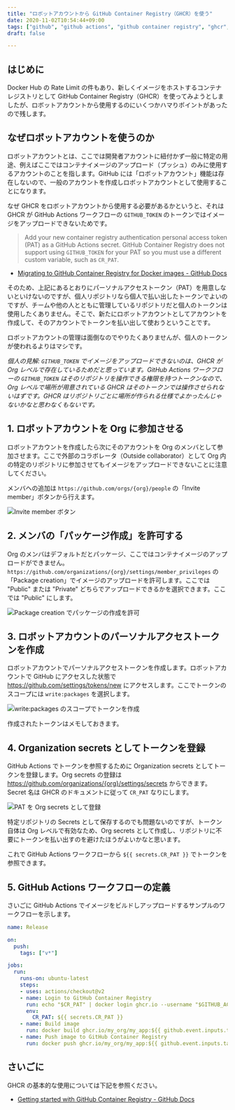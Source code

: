 ```yaml
---
title: "ロボットアカウントから GitHub Container Registry（GHCR）を使う"
date: 2020-11-02T10:54:44+09:00
tags: ["github", "github actions", "github container registry", "ghcr", "docker", "container"]
draft: false

---
```


## はじめに

Docker Hub の Rate Limit の件もあり、新しくイメージをホストするコンテナレジストリとして GitHub Container Registry（GHCR）を使ってみようとしましたが、ロボットアカウントから使用するのにいくつかハマりポイントがあったので残します。

## なぜロボットアカウントを使うのか

ロボットアカウントとは、ここでは開発者アカウントに紐付かず一般に特定の用途、例えばここではコンテナイメージのアップロード（プッシュ）のみに使用するアカウントのことを指します。GitHub には「ロボットアカウント」機能は存在しないので、一般のアカウントを作成しロボットアカウントとして使用することになります。

なぜ GHCR をロボットアカウントから使用する必要があるかというと、それは GHCR が GitHub Actions ワークフローの `GITHUB_TOKEN` のトークンではイメージをアップロードできないためです。

> Add your new container registry authentication personal access token (PAT) as a GitHub Actions secret. GitHub Container Registry does not support using `GITHUB_TOKEN` for your PAT so you must use a different custom variable, such as `CR_PAT`.

- [Migrating to GitHub Container Registry for Docker images \- GitHub Docs](https://docs.github.com/en/free-pro-team@latest/packages/getting-started-with-github-container-registry/migrating-to-github-container-registry-for-docker-images#updating-your-github-actions-workflow)

そのため、上記にあるとおりにパーソナルアクセストークン（PAT）を用意しないといけないのですが、個人リポジトリなら個人で払い出したトークンでよいのですが、チームや他の人とともに管理しているリポジトリだと個人のトークンは使用したくありません。そこで、新たにロボットアカウントとしてアカウントを作成して、そのアカウントでトークンを払い出して使おうということです。

ロボットアカウントの管理は面倒なのでやりたくありませんが、個人のトークンが使われるよりはマシです。

*個人の見解: `GITHUB_TOKEN` でイメージをアップロードできないのは、GHCR が Org レベルで存在しているためだと思っています。GitHub Actions ワークフローの `GITHUB_TOKEN` はそのリポジトリを操作できる権限を持つトークンなので、Org レベルで場所が用意されている GHCR はそのトークンでは操作させられないはずです。GHCR はリポジトリごとに場所が作られる仕様でよかったんじゃないかなと思わなくもないです。*

## 1. ロボットアカウントを Org に参加させる

ロボットアカウントを作成したら次にそのアカウントを Org のメンバとして参加させます。ここで外部のコラボレータ（Outside collaborator）として Org 内の特定のリポジトリに参加させてもイメージをアップロードできないことに注意してください。

メンバへの追加は `https://github.com/orgs/{org}/people` の「Invite member」ボタンから行えます。

![Invite member ボタン](https://lh3.googleusercontent.com/pw/ACtC-3de0hprTZKfSfjOaLuMXA2BB2cwywwfcJIYBXywOJWNLI9lpdiaWjvA6Cq3tQeNfu5zbs3FRVTGIzZUxgMsphME8LL04AiCIBn_O-7KCchaLPPxE_dYMmU4WVwwNHRz22Ci-5djigEVZz8Afo9IO8FewQ=w1740-h302-no)

## 2. メンバの「パッケージ作成」を許可する

Org のメンバはデフォルトだとパッケージ、ここではコンテナイメージのアップロードができません。`https://github.com/organizations/{org}/settings/member_privileges` の「Package creation」でイメージのアップロードを許可します。ここでは "Public" または "Private" どちらでアップロードできるかを選択できます。ここでは "Public" にします。

![Package creation でパッケージの作成を許可](https://lh3.googleusercontent.com/pw/ACtC-3eUHTW5nzqgYpdoLXK-HEQj42xJ-8F8cDahelLAEBAGq5PLLnHJYGeW_2-Vd5DhrX-y15MRQsQ83YRurVIqEHeCf8aDcpELeV00ppwkuzACIQ2Xpc1YWqLe6XnB7nz27dFqqx0-p3rB-Vdq2ppz155_QA=w1544-h502-no)

## 3. ロボットアカウントのパーソナルアクセストークンを作成

ロボットアカウントでパーソナルアクセストークンを作成します。ロボットアカウントで GitHub にアクセスした状態で https://github.com/settings/tokens/new にアクセスします。ここでトークンのスコープには `write:packages` を選択します。

![write:packages のスコープでトークンを作成](https://lh3.googleusercontent.com/pw/ACtC-3eY9Iepdz_idhsf1utOI9ffWDN1PwWfUt8JJLgb1m1BaYEOnGfz-czEphYjEg9BN9X__b2NGB7xsxu1UV9o5T8GHIM1asmpu7qiQaEcQa8uXwagYXgNPekxFID8Wgu0t6T27xLT60cIuLiOmPNI6t41mQ=w1688-h1134-no)

作成されたトークンはメモしておきます。

## 4. Organization secrets としてトークンを登録

GitHub Actions でトークンを参照するために Organization secrets としてトークンを登録します。Org secrets の登録は https://github.com/organizations/{org}/settings/secrets からできます。Secret 名は GHCR のドキュメントに従って `CR_PAT` なりにします。

![PAT を Org secrets として登録](https://lh3.googleusercontent.com/pw/ACtC-3fzbxE7WUJOtW8-Alic_ahe53QHBibCZBAHgWkN_9IrT2mZcw8pz2URDY4ghz8A1R9O7CvOK5kJiH_dgFEWC85C4xq80vyTnyV4f0VYv96qFssvCZT6kYSUdhapYu7JqkT5raY-Pmeg-H9-27Zoc5o8Zw=w1620-h784-no)

特定リポジトリの Secrets として保存するのでも問題ないのですが、トークン自体は Org レベルで有効なため、Org secrets として作成し、リポジトリに不要にトークンを払い出すのを避けたほうがよいかなと思います。

これで GitHub Actions ワークフローから `${{ secrets.CR_PAT }}` でトークンを参照できます。

## 5. GitHub Actions ワークフローの定義

さいごに GitHub Actions でイメージをビルドしアップロードするサンプルのワークフローを示します。

```yaml
name: Release

on:
  push:
    tags: ["v*"]

jobs:
  run:
    runs-on: ubuntu-latest
    steps:
    - uses: actions/checkout@v2
    - name: Login to GitHub Container Registry
      run: echo "$CR_PAT" | docker login ghcr.io --username "$GITHUB_ACTOR" --password-stdin
      env:
        CR_PAT: ${{ secrets.CR_PAT }}
    - name: Build image
      run: docker build ghcr.io/my_org/my_app:${{ github.event.inputs.tag }} .
    - name: Push image to GitHub Container Registry
      run: docker push ghcr.io/my_org/my_app:${{ github.event.inputs.tag }}
```

## さいごに

GHCR の基本的な使用については下記を参照ください。

- [Getting started with GitHub Container Registry \- GitHub Docs](https://docs.github.com/en/free-pro-team@latest/packages/getting-started-with-github-container-registry)
